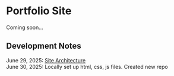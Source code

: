# Portfolio Site
Coming soon...

## Development Notes

June 29, 2025: [Site Architecture](https://www.figma.com/board/Qg4zvh8yEVaYZVqZGrvXEt/Portfolio-Site-Architecture?node-id=0-1&t=7txc5xY1TEpDFp2D-1)  
June 30, 2025: Locally set up html, css, js files. Created new repo
